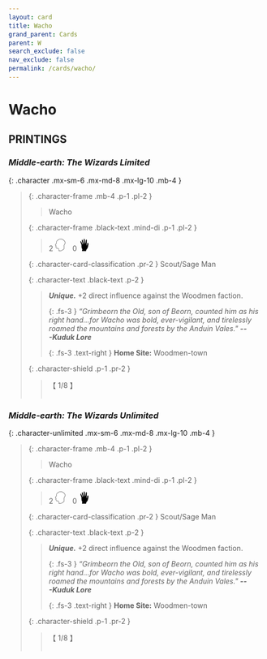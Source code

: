```yaml
---
layout: card
title: Wacho
grand_parent: Cards
parent: W
search_exclude: false
nav_exclude: false
permalink: /cards/wacho/
---
```


# Wacho


## PRINTINGS


### _Middle-earth: The Wizards Limited_

{: .character .mx-sm-6 .mx-md-8 .mx-lg-10 .mb-4 }
> {: .character-frame .mb-4 .p-1 .pl-2 }
> > <div class="card-mp"></div>
> > <div class="character-card-name">Wacho</div>
>
> {: .character-frame .black-text .mind-di .p-1 .pl-2 }
> > 2 ![](/assets/images/mind.svg)&emsp;0 ![](/assets/images/di.svg)
>
> {: .character-card-classification .pr-2 }
> Scout/Sage Man
>
> {: .character-text .black-text .p-2 }
> > _**Unique.**_ +2 direct influence against the Woodmen faction. 
> > 
> > {: .fs-3 } 
> > _“Grimbeorn the Old, son of Beorn, counted him as his right hand...for Wacho was bold, ever-vigilant, and tirelessly roamed the mountains and forests by the Anduin Vales."_ ***---&#65279;Kuduk&nbsp;Lore***  
> > 
> > {: .fs-3 .text-right } 
> > **Home Site:** Woodmen-town 
>
> {: .character-shield .p-1 .pr-2 }
> > <div class="card-shield">【 1/8 】</div>
> > <div class="card-corruption">&nbsp;</div>

### _Middle-earth: The Wizards Unlimited_

{: .character-unlimited .mx-sm-6 .mx-md-8 .mx-lg-10 .mb-4 }
> {: .character-frame .mb-4 .p-1 .pl-2 }
> > <div class="card-mp"></div>
> > <div class="character-card-name">Wacho</div>
>
> {: .character-frame .black-text .mind-di .p-1 .pl-2 }
> > 2 ![](/assets/images/mind.svg)&emsp;0 ![](/assets/images/di.svg)
>
> {: .character-card-classification .pr-2 }
> Scout/Sage Man
>
> {: .character-text .black-text .p-2 }
> > _**Unique.**_ +2 direct influence against the Woodmen faction. 
> > 
> > {: .fs-3 } 
> > _“Grimbeorn the Old, son of Beorn, counted him as his right hand...for Wacho was bold, ever-vigilant, and tirelessly roamed the mountains and forests by the Anduin Vales."_ ***---&#65279;Kuduk&nbsp;Lore***  
> > 
> > {: .fs-3 .text-right } 
> > **Home Site:** Woodmen-town 
>
> {: .character-shield .p-1 .pr-2 }
> > <div class="card-shield">【 1/8 】</div>
> > <div class="card-corruption">&nbsp;</div>
